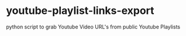 # youtube-playlist-links-export
python script to grab Youtube Video URL's from public Youtube Playlists

